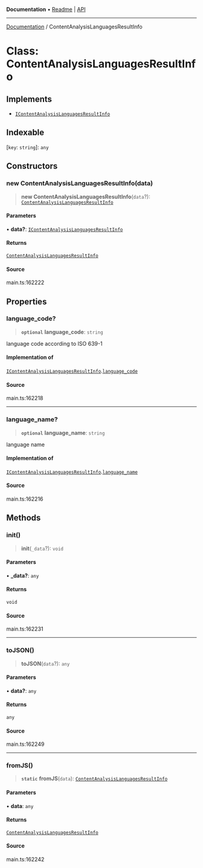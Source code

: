 **Documentation** • [Readme](../README.md) \| [API](../globals.md)

***

[Documentation](../README.md) / ContentAnalysisLanguagesResultInfo

# Class: ContentAnalysisLanguagesResultInfo

## Implements

- [`IContentAnalysisLanguagesResultInfo`](../interfaces/IContentAnalysisLanguagesResultInfo.md)

## Indexable

 \[`key`: `string`\]: `any`

## Constructors

### new ContentAnalysisLanguagesResultInfo(data)

> **new ContentAnalysisLanguagesResultInfo**(`data`?): [`ContentAnalysisLanguagesResultInfo`](ContentAnalysisLanguagesResultInfo.md)

#### Parameters

• **data?**: [`IContentAnalysisLanguagesResultInfo`](../interfaces/IContentAnalysisLanguagesResultInfo.md)

#### Returns

[`ContentAnalysisLanguagesResultInfo`](ContentAnalysisLanguagesResultInfo.md)

#### Source

main.ts:162222

## Properties

### language\_code?

> **`optional`** **language\_code**: `string`

language code according to ISO 639-1

#### Implementation of

[`IContentAnalysisLanguagesResultInfo`](../interfaces/IContentAnalysisLanguagesResultInfo.md).[`language_code`](../interfaces/IContentAnalysisLanguagesResultInfo.md#language_code)

#### Source

main.ts:162218

***

### language\_name?

> **`optional`** **language\_name**: `string`

language name

#### Implementation of

[`IContentAnalysisLanguagesResultInfo`](../interfaces/IContentAnalysisLanguagesResultInfo.md).[`language_name`](../interfaces/IContentAnalysisLanguagesResultInfo.md#language_name)

#### Source

main.ts:162216

## Methods

### init()

> **init**(`_data`?): `void`

#### Parameters

• **\_data?**: `any`

#### Returns

`void`

#### Source

main.ts:162231

***

### toJSON()

> **toJSON**(`data`?): `any`

#### Parameters

• **data?**: `any`

#### Returns

`any`

#### Source

main.ts:162249

***

### fromJS()

> **`static`** **fromJS**(`data`): [`ContentAnalysisLanguagesResultInfo`](ContentAnalysisLanguagesResultInfo.md)

#### Parameters

• **data**: `any`

#### Returns

[`ContentAnalysisLanguagesResultInfo`](ContentAnalysisLanguagesResultInfo.md)

#### Source

main.ts:162242
